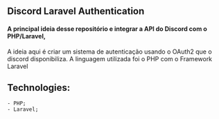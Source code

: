 ## Discord Laravel Authentication
#### A principal ideia desse repositório e integrar a API do Discord com o PHP/Laravel, 

A ideia aqui é criar um sistema de autenticação usando o OAuth2 que o discord disponibiliza.
A linguagem utilizada foi o PHP com o Framework Laravel

## Technologies:

    - PHP;
    - Laravel;
